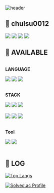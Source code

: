 ![header](https://capsule-render.vercel.app/api?type=wave&theme=merko&height=300&section=header&text=HELLO%20WORLD🍏&desc=Welcome%20to%20Jiyeon's%20GitHub&fontSize=50&animation=twinkling)

## 🍏 chulsu0012
<a href=""><img src="https://img.shields.io/badge/alogithm-black?style=for-the-badge&logo=Notion&logoColor=green"></a>
<a href="https://shrub-browser-5db.notion.site/f5b55662379e4643a37b843b0093d57d?v=52ba1a5f43ca46ba92733080445b2f40"><img src="https://img.shields.io/badge/PROJECT-black?style=for-the-badge&logo=Notion&logoColor=green"></a>
<a href=""><img src="https://img.shields.io/badge/résumé-black?style=for-the-badge&logo=github pages&logoColor=green"></a>
<a href="mailto:chulsu0012@gmail.com"><img src="https://img.shields.io/badge/GMAIL-black?style=for-the-badge&logo=Gmail&logoColor=green"></a>

## 🍏 AVAILABLE
<div style="display:flex; flex-direction:column; align-items:flex-start;">
    <p><strong>LANGUAGE</strong></p>
    <div>
        <img src="https://img.shields.io/badge/C++-00599C?style=flat-square&logo=cplusplus&logoColor=white">
        <img src="https://img.shields.io/badge/Java-007396?style=flat-square&logo=java&logoColor=white">
        <img src="https://img.shields.io/badge/Python-3776AB?style=flat-square&logo=Python&logoColor=white">
    </div><br>
    <p><strong>STACK</strong></p>
    <div>
        <img src="https://img.shields.io/badge/React-61DAFB?style=flat-square&logo=React&logoColor=white">
        <img src="https://img.shields.io/badge/JavaScript-F7DF1E?style=flat-square&logo=JavaScript&logoColor=white">
        <img src="https://img.shields.io/badge/TypeScript-3178C6?style=flat-square&logo=TypeScript&logoColor=white">
    </div><br>
    <div>
        <img src="https://img.shields.io/badge/PHP-777BB4?style=flat-square&logo=PHP&logoColor=white">
        <img src="https://img.shields.io/badge/Spring-6DB33F?style=flat-square&logo=Spring&logoColor=white">
        <img src="https://img.shields.io/badge/MySQL-4479A1?style=flat-square&logo=MySQL&logoColor=white">
     </div><br>
    <p><strong>Tool</strong></p>
    <div>
        <img src="https://img.shields.io/badge/Postman-FF6C37?style=flat-square&logo=Postman&logoColor=white">
        <img src="https://img.shields.io/badge/Git-F05032?style=flat-square&logo=Git&logoColor=white">
     </div>
</div><br>

## 🍏 LOG
[![Top Langs](https://github-readme-stats.vercel.app/api/top-langs/?&theme=merko&username=chulsu0012&layout=donut)](https://github.com/chulsu0012/github-readme-stats)

[![Solved.ac Profile](http://mazassumnida.wtf/api/v2/generate_badge?boj=chulsu0123)](https://solved.ac/chulsu0123)
